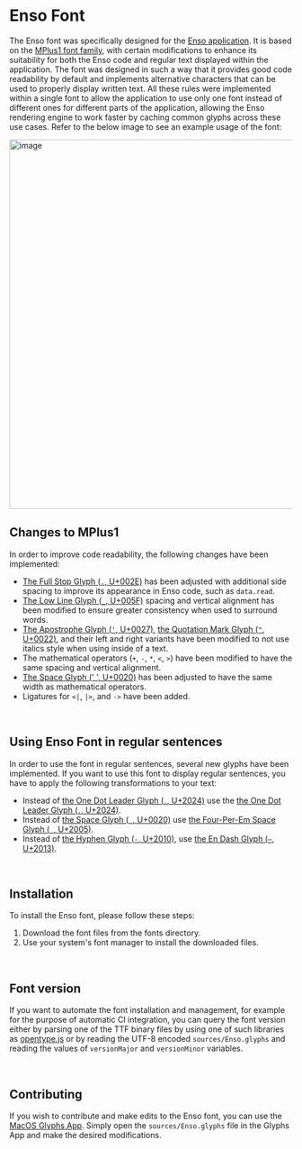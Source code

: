 # Enso Font

The Enso font was specifically designed for the [Enso application](https://enso.org). It is based on the [MPlus1 font family](https://github.com/coz-m/MPLUS_FONTS), with certain modifications to enhance its suitability for both the Enso code and regular text displayed within the application. The font was designed in such a way that it provides good code readability by default and implements alternative characters that can be used to properly display written text. All these rules were implemented within a single font to allow the application to use only one font instead of different ones for different parts of the application, allowing the Enso rendering engine to work faster by caching common glyphs across these use cases. Refer to the below image to see an example usage of the font:

<img width="656" alt="image" src="https://github.com/enso-org/font/assets/1623053/9a2ca1f7-be02-4676-86ae-8ed8f7026e9f">

<br/>

## Changes to MPlus1

In order to improve code readability, the following changes have been implemented:

- [The Full Stop Glyph (`.`, U+002E)](https://www.compart.com/en/unicode/U+002E) has been adjusted with additional side spacing to improve its appearance in Enso code, such as `data.read`.
- [The Low Line Glyph (`_`, U+005F)](https://www.compart.com/en/unicode/U+005F) spacing and vertical alignment has been modified to ensure greater consistency when used to surround words.
- [The Apostrophe Glyph (`'`, U+0027)](https://www.compart.com/en/unicode/U+0027), [the Quotation Mark Glyph (`"`, U+0022)](https://www.compart.com/en/unicode/U+0022), and their left and right variants have been modified to not use italics style when using inside of a text.
- The mathematical operators (`+`, `-`, `*`, `<`, `>`) have been modified to have the same spacing and vertical alignment.
- [The Space Glyph (' ', U+0020)](https://www.compart.com/en/unicode/U+0020) has been adjusted to have the same width as mathematical operators.
- Ligatures for `<|`, `|>`, and `->` have been added.

<br/>

## Using Enso Font in regular sentences

In order to use the font in regular sentences, several new glyphs have been implemented. If you want to use this font to display regular sentences, you have to apply the following transformations to your text:

- Instead of [the One Dot Leader Glyph (`․`, U+2024)](https://www.compart.com/en/unicode/U+2024) use the [the One Dot Leader Glyph (`․`, U+2024)](https://www.compart.com/en/unicode/U+2024).
- Instead of [the Space Glyph (` `, U+0020)](https://www.compart.com/en/unicode/U+0020) use [the Four-Per-Em Space Glyph (` `, U+2005)](https://www.compart.com/en/unicode/U+2005).
- Instead of [the Hyphen Glyph (`-`, U+2010)](https://www.compart.com/en/unicode/U+2010), use [the En Dash Glyph (`–`, U+2013)](https://www.compart.com/en/unicode/U+2013).

<br/>

## Installation

To install the Enso font, please follow these steps:

1. Download the font files from the fonts directory.
2. Use your system's font manager to install the downloaded files.

<br/>

## Font version

If you want to automate the font installation and management, for example for the purpose of automatic CI integration, you can query the font version either by parsing one of the TTF binary files by using one of such libraries as [opentype.js](https://opentype.js.org) or by reading the UTF-8 encoded `sources/Enso.glyphs` and reading the values of `versionMajor` and `versionMinor` variables.

<br/>

## Contributing

If you wish to contribute and make edits to the Enso font, you can use the [MacOS Glyphs App](https://glyphsapp.com). Simply open the `sources/Enso.glyphs` file in the Glyphs App and make the desired modifications.

